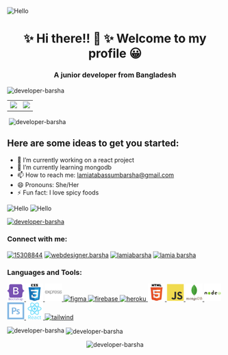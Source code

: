 <div display="flex">
  <img align='center' src='https://www.newlife-ivf.co.uk/assets/images/neli-animation-landing.gif' alt='Hello'/>
  <h1 align="center">✨ Hi there!! 👋 ✨ Welcome to my profile 😀</h1>
  <h3 align="center">A junior developer from Bangladesh</h3>
</div>

<table>
  <tr>
    <td valign="top"><img src="https://github-readme-stats.vercel.app/api/top-langs/?username=anuraghazra&layout=compact&show_icons=true&title_color=ffffff&icon_color=34abeb&text_color=daf7dc&bg_color=151515"/></td>
    <td valign="top"><img src="https://github-readme-stats.vercel.app/api?username=developer-barsha&show_icons=true&title_color=ffffff&icon_color=34abeb&text_color=daf7dc&bg_color=151515"/></td>
  </tr><img align="center" src="https://github-readme-streak-stats.herokuapp.com/?user=developer-barsha&" alt="developer-barsha" />
</table>
<p>&nbsp;<img align="center" src="https://github-readme-stats.vercel.app/api?username=developer-barsha&show_icons=true&locale=en" alt="developer-barsha" /></p>

## Here are some ideas to get you started:

- 🔭 I’m currently working on a react project
- 🌱 I’m currently learning mongodb
- 📫 How to reach me: lamiatabassumbarsha@gmail.com
- 😄 Pronouns: She/Her
- ⚡ Fun fact: I love spicy foods

<img src='https://cdn.dribbble.com/users/846207/screenshots/9192312/office-desk-animation.gif' alt='Hello'/>
<img src='https://user-images.githubusercontent.com/22479692/123986644-65364080-d9be-11eb-8f4f-857c21e774fb.gif' alt='Hello'/>



<p align="left"> <a href="https://github.com/ryo-ma/github-profile-trophy"><img src="https://github-profile-trophy.vercel.app/?username=developer-barsha" alt="developer-barsha" /></a> </p>

<h3 align="left">Connect with me:</h3>
<p align="left">
<a href="https://stackoverflow.com/users/15308844" target="blank"><img align="center" src="https://raw.githubusercontent.com/rahuldkjain/github-profile-readme-generator/master/src/images/icons/Social/stack-overflow.svg" alt="15308844" height="30" width="40" /></a>
<a href="https://fb.com/webdesigner.barsha" target="blank"><img align="center" src="https://raw.githubusercontent.com/rahuldkjain/github-profile-readme-generator/master/src/images/icons/Social/facebook.svg" alt="webdesigner.barsha" height="30" width="40" /></a>
<a href="https://instagram.com/lamiabarsha" target="blank"><img align="center" src="https://raw.githubusercontent.com/rahuldkjain/github-profile-readme-generator/master/src/images/icons/Social/instagram.svg" alt="lamiabarsha" height="30" width="40" /></a>
<a href="https://www.youtube.com/c/lamia barsha" target="blank"><img align="center" src="https://raw.githubusercontent.com/rahuldkjain/github-profile-readme-generator/master/src/images/icons/Social/youtube.svg" alt="lamia barsha" height="30" width="40" /></a>
</p>

<h3 align="left">Languages and Tools:</h3>
<p align="left"> <a href="https://getbootstrap.com" target="_blank" rel="noreferrer"> <img src="https://raw.githubusercontent.com/devicons/devicon/master/icons/bootstrap/bootstrap-plain-wordmark.svg" alt="bootstrap" width="40" height="40"/> </a> <a href="https://www.w3schools.com/css/" target="_blank" rel="noreferrer"> <img src="https://raw.githubusercontent.com/devicons/devicon/master/icons/css3/css3-original-wordmark.svg" alt="css3" width="40" height="40"/> </a> <a href="https://expressjs.com" target="_blank" rel="noreferrer"> <img src="https://raw.githubusercontent.com/devicons/devicon/master/icons/express/express-original-wordmark.svg" alt="express" width="40" height="40"/> </a> <a href="https://www.figma.com/" target="_blank" rel="noreferrer"> <img src="https://www.vectorlogo.zone/logos/figma/figma-icon.svg" alt="figma" width="40" height="40"/> </a> <a href="https://firebase.google.com/" target="_blank" rel="noreferrer"> <img src="https://www.vectorlogo.zone/logos/firebase/firebase-icon.svg" alt="firebase" width="40" height="40"/> </a> <a href="https://heroku.com" target="_blank" rel="noreferrer"> <img src="https://www.vectorlogo.zone/logos/heroku/heroku-icon.svg" alt="heroku" width="40" height="40"/> </a> <a href="https://www.w3.org/html/" target="_blank" rel="noreferrer"> <img src="https://raw.githubusercontent.com/devicons/devicon/master/icons/html5/html5-original-wordmark.svg" alt="html5" width="40" height="40"/> </a> <a href="https://developer.mozilla.org/en-US/docs/Web/JavaScript" target="_blank" rel="noreferrer"> <img src="https://raw.githubusercontent.com/devicons/devicon/master/icons/javascript/javascript-original.svg" alt="javascript" width="40" height="40"/> </a> <a href="https://www.mongodb.com/" target="_blank" rel="noreferrer"> <img src="https://raw.githubusercontent.com/devicons/devicon/master/icons/mongodb/mongodb-original-wordmark.svg" alt="mongodb" width="40" height="40"/> </a> <a href="https://nodejs.org" target="_blank" rel="noreferrer"> <img src="https://raw.githubusercontent.com/devicons/devicon/master/icons/nodejs/nodejs-original-wordmark.svg" alt="nodejs" width="40" height="40"/> </a> <a href="https://www.photoshop.com/en" target="_blank" rel="noreferrer"> <img src="https://raw.githubusercontent.com/devicons/devicon/master/icons/photoshop/photoshop-line.svg" alt="photoshop" width="40" height="40"/> </a> <a href="https://reactjs.org/" target="_blank" rel="noreferrer"> <img src="https://raw.githubusercontent.com/devicons/devicon/master/icons/react/react-original-wordmark.svg" alt="react" width="40" height="40"/> </a> <a href="https://tailwindcss.com/" target="_blank" rel="noreferrer"> <img src="https://www.vectorlogo.zone/logos/tailwindcss/tailwindcss-icon.svg" alt="tailwind" width="40" height="40"/> </a> </p>

<p><img align="left" src="https://github-readme-stats.vercel.app/api/top-langs?username=developer-barsha&show_icons=true&locale=en&layout=compact" alt="developer-barsha" /></p>

<div display="flex">
  <p>&nbsp;<img align="center" src="https://github-readme-stats.vercel.app/api?username=developer-barsha&show_icons=true&locale=en" alt="developer-barsha" /></p>
</div>

<p align="center"> <img src="https://komarev.com/ghpvc/?username=developer-barsha&label=Profile%20views&color=0e75b6&style=flat" alt="developer-barsha" /> </p>

